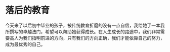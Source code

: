 # 落后的教育

今天来了以后初中毕业的孩子，被传统教育折磨的没有一点自信，我给她了一本我所撰写的卓越法门，希望可以帮助她获得成长。在人生成长的路途中，我们非常需要高人为我们指明前进的方向，只有我们的方向正确，我们才能依靠自己的努力，成为最优秀的自己。
